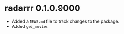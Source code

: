 # radarrr 0.1.0.9000

* Added a `NEWS.md` file to track changes to the package.
* Added `get_movies`
